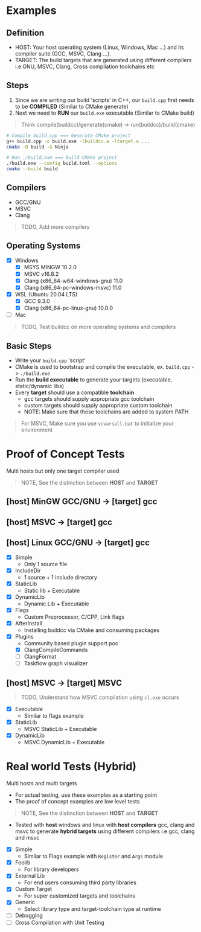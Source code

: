 # Examples

## Definition

- HOST: Your host operating system (Linux, Windows, Mac ...) and its compiler suite (GCC, MSVC, Clang ...).
- TARGET: The build targets that are generated using different compilers i.e GNU, MSVC, Clang, Cross compilation toolchains etc

## Steps

1. Since we are writing our build 'scripts' in C++, our `build.cpp` first needs to be **COMPILED** (Similar to CMake generate)
2. Next we need to **RUN** our `build.exe` executable (Similar to CMake build)

> Think compile(buildcc)/generate(cmake) -> run(buildcc)/build(cmake)

```bash
# Compile build.cpp === Generate CMake project
g++ build.cpp -o build.exe -lbuildcc.a -ltarget.a ...
cmake -B build -G Ninja

# Run ./build.exe === Build CMake project
./build.exe --config build.toml --options
cmake --build build
```

## Compilers

- GCC/GNU
- MSVC
- Clang

> TODO, Add more compilers

## Operating Systems

- [x] Windows
  - [x] MSYS MINGW 10.2.0
  - [x] MSVC v16.8.2
  - [x] Clang (x86_64-w64-windows-gnu) 11.0 
  - [x] Clang (x86_64-pc-windows-msvc) 11.0
- [x] WSL (Ubuntu 20.04 LTS)
  - [x] GCC 9.3.0
  - [x] Clang (x86_64-pc-linux-gnu) 10.0.0
- [ ] Mac

> TODO, Test buildcc on more operating systems and compilers

## Basic Steps

- Write your `build.cpp` 'script'
- CMake is used to bootstrap and compile the executable, ex. `build.cpp` -> `./build.exe`
- Run the **build executable** to generate your targets (executable, static/dynamic libs)
- Every **target** should use a compatible **toolchain**
  - gcc targets should supply appropriate gcc toolchain
  - custom targets should supply appropriate custom toolchain
  - NOTE: Make sure that these toolchains are added to system PATH

> For MSVC, Make sure you use `vcvarsall.bat` to initialize your environment

# Proof of Concept Tests

Multi hosts but only one target compiler used

> NOTE, See the distinction between **HOST** and **TARGET**

## [host] MinGW GCC/GNU -> [target] gcc
## [host] MSVC -> [target] gcc
##  [host] Linux GCC/GNU -> [target] gcc

- [x] Simple
  - Only 1 source file 
- [x] IncludeDir
  - 1 source + 1 include directory 
- [x] StaticLib
  - Static lib + Executable 
- [x] DynamicLib
  - Dynamic Lib + Executable 
- [x] Flags
  - Custom Preprocessor, C/CPP, Link flags 
- [x] AfterInstall
  - Installing buildcc via CMake and consuming packages 
- [x] Plugins
  - Community based plugin support poc 
  - [x] ClangCompileCommands 
  - [ ] ClangFormat
  - [ ] Taskflow graph visualizer

## [host] MSVC -> [target] MSVC

> TODO, Understand how MSVC compilation using `cl.exe` occurs

- [x] Executable
  - Similar to flags example 
- [x] StaticLib
  - MSVC StaticLib + Executable 
- [x] DynamicLib
  - MSVC DynamicLib + Executable 

# Real world Tests (Hybrid)

Multi hosts and multi targets

- For actual testing, use these examples as a starting point
- The proof of concept examples are low level tests

> NOTE, See the distinction between **HOST** and **TARGET**

- Tested with **host** windows and linux with **host compilers** gcc, clang and msvc to generate **hybrid targets** using different compilers i.e gcc, clang and msvc

- [x] Simple
  - Similar to Flags example with `Register` and `Args` module 
- [x] Foolib
  - For library developers 
- [x] External Lib
  - For end users consuming third party libraries 
- [x] Custom Target
  - For super customized targets and toolchains 
- [x] Generic
  - Select library type and target-toolchain type at runtime
- [ ] Debugging
- [ ] Cross Compilation with Unit Testing
